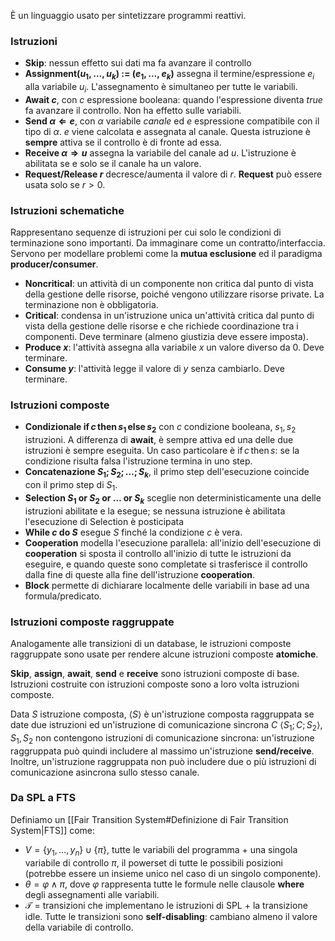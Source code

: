 È un linguaggio usato per sintetizzare programmi reattivi.

### Istruzioni
- **Skip**: nessun effetto sui dati ma fa avanzare il controllo
- **Assignment($u_1,\dots,u_k$) := ($e_1,\dots,e_k$)** assegna il termine/espressione $e_i$ alla variabile $u_i$. L'assegnamento è simultaneo per tutte le variabili.
- **Await $c$**, con $c$ espressione booleana: quando l'espressione diventa $true$ fa avanzare il controllo. Non ha effetto sulle variabili.
- **Send $\alpha \Leftarrow e$**, con $\alpha$ variabile *canale* ed $e$ espressione compatibile con il tipo di $\alpha$. $e$ viene calcolata e assegnata al canale. Questa istruzione è **sempre** attiva se il controllo è di fronte ad essa.
- **Receive $\alpha \Rightarrow u$** assegna la variabile del canale ad $u$. L'istruzione è abilitata se e solo se il canale ha un valore.
- **Request/Release $r$** decresce/aumenta il valore di $r$. **Request** può essere usata solo se $r > 0$.

### Istruzioni schematiche
Rappresentano sequenze di istruzioni per cui solo le condizioni di terminazione sono importanti. Da immaginare come un contratto/interfaccia.
Servono per modellare problemi come la **mutua esclusione** ed il paradigma **producer/consumer**.

- **Noncritical**: un attività di un componente non critica dal punto di vista della gestione delle risorse, poiché vengono utilizzare risorse private. La terminazione non è obbligatoria.
- **Critical**: condensa in un'istruzione unica un'attività critica dal punto di vista della gestione delle risorse e che richiede coordinazione tra i componenti. Deve terminare (almeno giustizia deve essere imposta).
- **Produce $x$**: l'attività assegna alla variabile $x$ un valore diverso da 0. Deve terminare.
- **Consume $y$**: l'attività legge il valore di $y$ senza cambiarlo. Deve terminare.

### Istruzioni composte
- **Condizionale $\text{if} \, c \, \text{then} \, s_{1} \, \text{else} \, s_{2}$** con $c$ condizione booleana, $s_1,s_2$ istruzioni. A differenza di **await**, è sempre attiva ed una delle due istruzioni è sempre eseguita. Un caso particolare è $\text{if} \, c \, \text{then} \, s$: se la condizione risulta falsa l'istruzione termina in uno step.
- **Concatenazione $S_1;S_2;\dots;S_k$**, il primo step dell'esecuzione coincide con il primo step di $S_1$.
- **Selection $S_1$ or $S_2$ or $\dots$ or $S_k$** sceglie non deterministicamente una delle istruzioni abilitate e la esegue; se nessuna istruzione è abilitata l'esecuzione di Selection è posticipata
- **While $c$ do $S$** esegue $S$ finché la condizione $c$ è vera.
- **Cooperation** modella l'esecuzione parallela: all'inizio dell'esecuzione di **cooperation** si sposta il controllo all'inizio di tutte le istruzioni da eseguire, e quando queste sono completate si trasferisce il controllo dalla fine di queste alla fine dell'istruzione **cooperation**.
- **Block** permette di dichiarare localmente delle variabili in base ad una formula/predicato.

### Istruzioni composte raggruppate
Analogamente alle transizioni di un database, le istruzioni composte raggruppate sono usate per rendere alcune istruzioni composte **atomiche**.

**Skip**, **assign**, **await**, **send** e **receive** sono istruzioni composte di base. 
Istruzioni costruite con istruzioni composte sono a loro volta istruzioni composte.

Data $S$ istruzione composta, $\langle S \rangle$ è un'istruzione composta raggruppata se date due istruzioni ed un'istruzione di comunicazione sincrona $C$ $\langle S_{1}; C; S_{2} \rangle$, $S_{1},S_{2}$ non contengono istruzioni di comunicazione sincrona: un'istruzione raggruppata può quindi includere al massimo un'istruzione **send/receive**.
Inoltre, un'istruzione raggruppata non può includere due o più istruzioni di comunicazione asincrona sullo stesso canale.

### Da SPL a FTS

Definiamo un [[Fair Transition System#Definizione di Fair Transition System|FTS]] come:
 - $V = \{y_{1},\dots,y_{n}\} \cup \{\pi\}$, tutte le variabili del programma + una singola variabile di controllo $\pi$, il powerset di tutte le possibili posizioni (potrebbe essere un insieme unico nel caso di un singolo componente).
 - $\theta = \varphi \land \pi$, dove $\varphi$ rappresenta tutte le formule nelle clausole **where** degli assegnamenti alle variabili.
 - $\mathcal{T}$ = transizioni che implementano le istruzioni di SPL + la transizione idle. Tutte le transizioni sono **self-disabling**: cambiano almeno il valore della variabile di controllo.